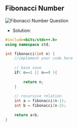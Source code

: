 
## Fibonacci Number

<img src="" alt="Fibonacci Number Question">

- Solution:
```cpp
#include<bits/stdc++.h>
using namespace std;

int fibonacci(int n) {
    //implement your code here
    
    // base case
    if( n==1 || n==0 ){
        
        return n;
    }
    
    // recursive relation
    int a = fibonacci(n-1);
    int b = fibonacci(n-2);
    
    return a+b;
}
```